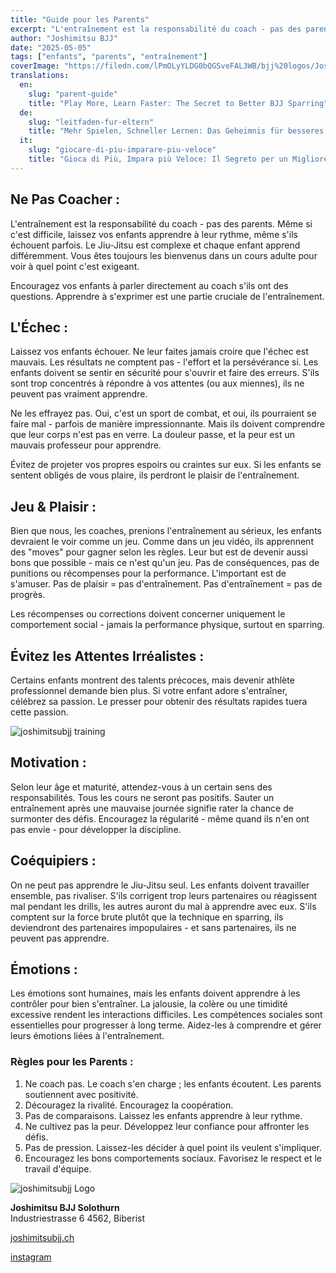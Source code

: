 ```yaml
---
title: "Guide pour les Parents"
excerpt: "L'entraînement est la responsabilité du coach - pas des parents. Même si c'est difficile, laissez vos enfants apprendre à leur rythme, même si cela signifie qu'ils échouent."
author: "Joshimitsu BJJ"
date: "2025-05-05"
tags: ["enfants", "parents", "entraînement"]
coverImage: "https://filedn.com/lPmOLyYLDG0bQGSveFAL3WB/bjj%20logos/Joshua.png"
translations:
  en:
    slug: "parent-guide"
    title: "Play More, Learn Faster: The Secret to Better BJJ Sparring"
  de:
    slug: "leitfaden-fur-eltern"
    title: "Mehr Spielen, Schneller Lernen: Das Geheimnis für besseres BJJ Sparring"
  it:
    slug: "giocare-di-piu-imparare-piu-veloce"
    title: "Gioca di Più, Impara più Veloce: Il Segreto per un Migliore Sparring nel BJJ"
---
```


## Ne Pas Coacher :

L'entraînement est la responsabilité du coach - pas des parents. Même si c'est difficile, laissez vos enfants apprendre à leur rythme, même s'ils échouent parfois. Le Jiu-Jitsu est complexe et chaque enfant apprend différemment. Vous êtes toujours les bienvenus dans un cours adulte pour voir à quel point c'est exigeant.

Encouragez vos enfants à parler directement au coach s'ils ont des questions. Apprendre à s'exprimer est une partie cruciale de l'entraînement.

## L'Échec :

Laissez vos enfants échouer. Ne leur faites jamais croire que l'échec est mauvais. Les résultats ne comptent pas - l'effort et la persévérance si. Les enfants doivent se sentir en sécurité pour s'ouvrir et faire des erreurs. S'ils sont trop concentrés à répondre à vos attentes (ou aux miennes), ils ne peuvent pas vraiment apprendre.

Ne les effrayez pas. Oui, c'est un sport de combat, et oui, ils pourraient se faire mal - parfois de manière impressionnante. Mais ils doivent comprendre que leur corps n'est pas en verre. La douleur passe, et la peur est un mauvais professeur pour apprendre.

Évitez de projeter vos propres espoirs ou craintes sur eux. Si les enfants se sentent obligés de vous plaire, ils perdront le plaisir de l'entraînement.

## Jeu & Plaisir :

Bien que nous, les coaches, prenions l'entraînement au sérieux, les enfants devraient le voir comme un jeu. Comme dans un jeu vidéo, ils apprennent des "moves" pour gagner selon les règles. Leur but est de devenir aussi bons que possible - mais ce n'est qu'un jeu. Pas de conséquences, pas de punitions ou récompenses pour la performance. L'important est de s'amuser. Pas de plaisir = pas d'entraînement. Pas d'entraînement = pas de progrès.

Les récompenses ou corrections doivent concerner uniquement le comportement social - jamais la performance physique, surtout en sparring.

## Évitez les Attentes Irréalistes :

Certains enfants montrent des talents précoces, mais devenir athlète professionnel demande bien plus. Si votre enfant adore s'entraîner, célébrez sa passion. Le presser pour obtenir des résultats rapides tuera cette passion.

![joshimitsubjj training](https://filedn.com/lPmOLyYLDG0bQGSveFAL3WB/bjj%20logos/Joshua.png)

## Motivation :

Selon leur âge et maturité, attendez-vous à un certain sens des responsabilités. Tous les cours ne seront pas positifs. Sauter un entraînement après une mauvaise journée signifie rater la chance de surmonter des défis. Encouragez la régularité - même quand ils n'en ont pas envie - pour développer la discipline.

## Coéquipiers :

On ne peut pas apprendre le Jiu-Jitsu seul. Les enfants doivent travailler ensemble, pas rivaliser. S'ils corrigent trop leurs partenaires ou réagissent mal pendant les drills, les autres auront du mal à apprendre avec eux. S'ils comptent sur la force brute plutôt que la technique en sparring, ils deviendront des partenaires impopulaires - et sans partenaires, ils ne peuvent pas apprendre.

## Émotions :

Les émotions sont humaines, mais les enfants doivent apprendre à les contrôler pour bien s'entraîner. La jalousie, la colère ou une timidité excessive rendent les interactions difficiles. Les compétences sociales sont essentielles pour progresser à long terme. Aidez-les à comprendre et gérer leurs émotions liées à l'entraînement.

### Règles pour les Parents :

1. Ne coach pas. Le coach s'en charge ; les enfants écoutent. Les parents soutiennent avec positivité.
2. Découragez la rivalité. Encouragez la coopération.
3. Pas de comparaisons. Laissez les enfants apprendre à leur rythme.
4. Ne cultivez pas la peur. Développez leur confiance pour affronter les défis.
5. Pas de pression. Laissez-les décider à quel point ils veulent s'impliquer.
6. Encouragez les bons comportements sociaux. Favorisez le respect et le travail d'équipe.

![joshimitsubjj Logo](https://filedn.com/lPmOLyYLDG0bQGSveFAL3WB/bjj%20logos/joshmitsu.png)

**Joshimitsu BJJ Solothurn**  
Industriestrasse 6
4562, Biberist

[joshimitsubjj.ch](https://www.joshimitsubjj.ch/)

[instagram](https://www.instagram.com/joshimitsubjj.ch/)
